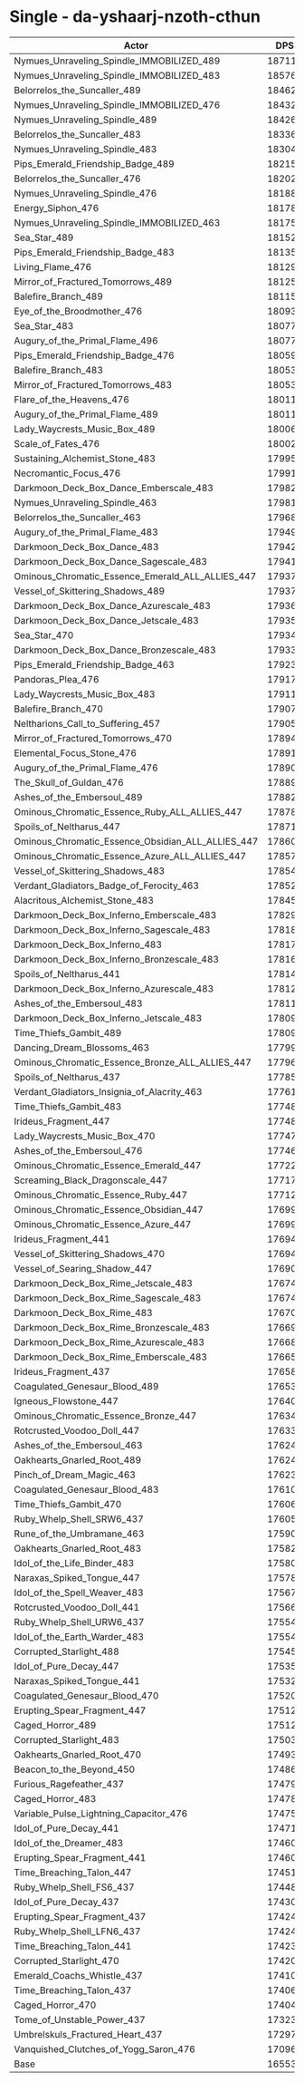 # Single - da-yshaarj-nzoth-cthun
| Actor | DPS | Increase |
|---|:---:|:---:|
|Nymues_Unraveling_Spindle_IMMOBILIZED_489|187112|13.04%|
|Nymues_Unraveling_Spindle_IMMOBILIZED_483|185763|12.22%|
|Belorrelos_the_Suncaller_489|184626|11.53%|
|Nymues_Unraveling_Spindle_IMMOBILIZED_476|184323|11.35%|
|Nymues_Unraveling_Spindle_489|184267|11.32%|
|Belorrelos_the_Suncaller_483|183367|10.77%|
|Nymues_Unraveling_Spindle_483|183046|10.58%|
|Pips_Emerald_Friendship_Badge_489|182156|10.04%|
|Belorrelos_the_Suncaller_476|182025|9.96%|
|Nymues_Unraveling_Spindle_476|181880|9.87%|
|Energy_Siphon_476|181785|9.82%|
|Nymues_Unraveling_Spindle_IMMOBILIZED_463|181757|9.80%|
|Sea_Star_489|181525|9.66%|
|Pips_Emerald_Friendship_Badge_483|181350|9.55%|
|Living_Flame_476|181294|9.52%|
|Mirror_of_Fractured_Tomorrows_489|181250|9.49%|
|Balefire_Branch_489|181155|9.44%|
|Eye_of_the_Broodmother_476|180938|9.31%|
|Sea_Star_483|180773|9.21%|
|Augury_of_the_Primal_Flame_496|180770|9.20%|
|Pips_Emerald_Friendship_Badge_476|180592|9.10%|
|Balefire_Branch_483|180532|9.06%|
|Mirror_of_Fractured_Tomorrows_483|180531|9.06%|
|Flare_of_the_Heavens_476|180119|8.81%|
|Augury_of_the_Primal_Flame_489|180114|8.81%|
|Lady_Waycrests_Music_Box_489|180064|8.78%|
|Scale_of_Fates_476|180028|8.76%|
|Sustaining_Alchemist_Stone_483|179958|8.71%|
|Necromantic_Focus_476|179911|8.69%|
|Darkmoon_Deck_Box_Dance_Emberscale_483|179825|8.63%|
|Nymues_Unraveling_Spindle_463|179816|8.63%|
|Belorrelos_the_Suncaller_463|179683|8.55%|
|Augury_of_the_Primal_Flame_483|179493|8.43%|
|Darkmoon_Deck_Box_Dance_483|179425|8.39%|
|Darkmoon_Deck_Box_Dance_Sagescale_483|179414|8.39%|
|Ominous_Chromatic_Essence_Emerald_ALL_ALLIES_447|179374|8.36%|
|Vessel_of_Skittering_Shadows_489|179372|8.36%|
|Darkmoon_Deck_Box_Dance_Azurescale_483|179369|8.36%|
|Darkmoon_Deck_Box_Dance_Jetscale_483|179357|8.35%|
|Sea_Star_470|179347|8.34%|
|Darkmoon_Deck_Box_Dance_Bronzescale_483|179333|8.34%|
|Pips_Emerald_Friendship_Badge_463|179230|8.27%|
|Pandoras_Plea_476|179174|8.24%|
|Lady_Waycrests_Music_Box_483|179117|8.21%|
|Balefire_Branch_470|179079|8.18%|
|Neltharions_Call_to_Suffering_457|179052|8.17%|
|Mirror_of_Fractured_Tomorrows_470|178946|8.10%|
|Elemental_Focus_Stone_476|178919|8.09%|
|Augury_of_the_Primal_Flame_476|178901|8.08%|
|The_Skull_of_Guldan_476|178897|8.07%|
|Ashes_of_the_Embersoul_489|178823|8.03%|
|Ominous_Chromatic_Essence_Ruby_ALL_ALLIES_447|178782|8.00%|
|Spoils_of_Neltharus_447|178715|7.96%|
|Ominous_Chromatic_Essence_Obsidian_ALL_ALLIES_447|178600|7.89%|
|Ominous_Chromatic_Essence_Azure_ALL_ALLIES_447|178574|7.88%|
|Vessel_of_Skittering_Shadows_483|178544|7.86%|
|Verdant_Gladiators_Badge_of_Ferocity_463|178522|7.85%|
|Alacritous_Alchemist_Stone_483|178456|7.81%|
|Darkmoon_Deck_Box_Inferno_Emberscale_483|178294|7.71%|
|Darkmoon_Deck_Box_Inferno_Sagescale_483|178184|7.64%|
|Darkmoon_Deck_Box_Inferno_483|178170|7.63%|
|Darkmoon_Deck_Box_Inferno_Bronzescale_483|178166|7.63%|
|Spoils_of_Neltharus_441|178140|7.62%|
|Darkmoon_Deck_Box_Inferno_Azurescale_483|178123|7.61%|
|Ashes_of_the_Embersoul_483|178113|7.60%|
|Darkmoon_Deck_Box_Inferno_Jetscale_483|178094|7.59%|
|Time_Thiefs_Gambit_489|178093|7.59%|
|Dancing_Dream_Blossoms_463|177998|7.53%|
|Ominous_Chromatic_Essence_Bronze_ALL_ALLIES_447|177963|7.51%|
|Spoils_of_Neltharus_437|177853|7.44%|
|Verdant_Gladiators_Insignia_of_Alacrity_463|177610|7.30%|
|Time_Thiefs_Gambit_483|177489|7.22%|
|Irideus_Fragment_447|177487|7.22%|
|Lady_Waycrests_Music_Box_470|177470|7.21%|
|Ashes_of_the_Embersoul_476|177460|7.20%|
|Ominous_Chromatic_Essence_Emerald_447|177225|7.06%|
|Screaming_Black_Dragonscale_447|177176|7.03%|
|Ominous_Chromatic_Essence_Ruby_447|177122|7.00%|
|Ominous_Chromatic_Essence_Obsidian_447|176998|6.93%|
|Ominous_Chromatic_Essence_Azure_447|176998|6.93%|
|Irideus_Fragment_441|176943|6.89%|
|Vessel_of_Skittering_Shadows_470|176941|6.89%|
|Vessel_of_Searing_Shadow_447|176905|6.87%|
|Darkmoon_Deck_Box_Rime_Jetscale_483|176743|6.77%|
|Darkmoon_Deck_Box_Rime_Sagescale_483|176742|6.77%|
|Darkmoon_Deck_Box_Rime_483|176707|6.75%|
|Darkmoon_Deck_Box_Rime_Bronzescale_483|176694|6.74%|
|Darkmoon_Deck_Box_Rime_Azurescale_483|176685|6.74%|
|Darkmoon_Deck_Box_Rime_Emberscale_483|176655|6.72%|
|Irideus_Fragment_437|176586|6.68%|
|Coagulated_Genesaur_Blood_489|176536|6.65%|
|Igneous_Flowstone_447|176402|6.57%|
|Ominous_Chromatic_Essence_Bronze_447|176344|6.53%|
|Rotcrusted_Voodoo_Doll_447|176332|6.52%|
|Ashes_of_the_Embersoul_463|176245|6.47%|
|Oakhearts_Gnarled_Root_489|176244|6.47%|
|Pinch_of_Dream_Magic_463|176233|6.46%|
|Coagulated_Genesaur_Blood_483|176108|6.39%|
|Time_Thiefs_Gambit_470|176062|6.36%|
|Ruby_Whelp_Shell_SRW6_437|176056|6.36%|
|Rune_of_the_Umbramane_463|175906|6.27%|
|Oakhearts_Gnarled_Root_483|175825|6.22%|
|Idol_of_the_Life_Binder_483|175809|6.21%|
|Naraxas_Spiked_Tongue_447|175788|6.19%|
|Idol_of_the_Spell_Weaver_483|175679|6.13%|
|Rotcrusted_Voodoo_Doll_441|175660|6.12%|
|Ruby_Whelp_Shell_URW6_437|175547|6.05%|
|Idol_of_the_Earth_Warder_483|175542|6.05%|
|Corrupted_Starlight_488|175457|5.99%|
|Idol_of_Pure_Decay_447|175354|5.93%|
|Naraxas_Spiked_Tongue_441|175321|5.91%|
|Coagulated_Genesaur_Blood_470|175209|5.84%|
|Erupting_Spear_Fragment_447|175129|5.80%|
|Caged_Horror_489|175126|5.79%|
|Corrupted_Starlight_483|175035|5.74%|
|Oakhearts_Gnarled_Root_470|174930|5.68%|
|Beacon_to_the_Beyond_450|174861|5.63%|
|Furious_Ragefeather_437|174797|5.60%|
|Caged_Horror_483|174784|5.59%|
|Variable_Pulse_Lightning_Capacitor_476|174759|5.57%|
|Idol_of_Pure_Decay_441|174718|5.55%|
|Idol_of_the_Dreamer_483|174609|5.48%|
|Erupting_Spear_Fragment_441|174606|5.48%|
|Time_Breaching_Talon_447|174511|5.42%|
|Ruby_Whelp_Shell_FS6_437|174487|5.41%|
|Idol_of_Pure_Decay_437|174309|5.30%|
|Erupting_Spear_Fragment_437|174240|5.26%|
|Ruby_Whelp_Shell_LFN6_437|174240|5.26%|
|Time_Breaching_Talon_441|174231|5.25%|
|Corrupted_Starlight_470|174208|5.24%|
|Emerald_Coachs_Whistle_437|174104|5.18%|
|Time_Breaching_Talon_437|174066|5.15%|
|Caged_Horror_470|174046|5.14%|
|Tome_of_Unstable_Power_437|173238|4.65%|
|Umbrelskuls_Fractured_Heart_437|172976|4.50%|
|Vanquished_Clutches_of_Yogg_Saron_476|170964|3.28%|
|Base|165534|0.00%|
